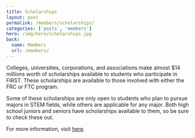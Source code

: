 ```yaml
---
title: Scholarships
layout: post
permalink: /members/scholarships/
categories: ['posts', 'members']
hero: /img/hero/scholarships.jpg
back:
  name: Members
  url: /members/
---
```


Colleges, universities, corporations, and associations make almost $14 millions
worth of scholarships available to students who participate in FIRST. These
scholarships are available to those involved with either the FRC or FTC program.

Some of these scholarships are only open to students who plan to pursue majors
in STEM fields, while others are applicable for any major. Both high school
juniors and seniors have scholarships available to them, so be sure to check
these out.

For more information, visit
[here](http://www.usfirst.org/scholarshipsearch.aspx).
